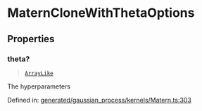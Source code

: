 # MaternCloneWithThetaOptions

## Properties

### theta?

> [`ArrayLike`](../types/ArrayLike.md)

The hyperparameters

Defined in:  [generated/gaussian\_process/kernels/Matern.ts:303](https://github.com/transitive-bullshit/scikit-learn-ts/blob/92ab806/packages/sklearn/src/generated/gaussian_process/kernels/Matern.ts#L303)
